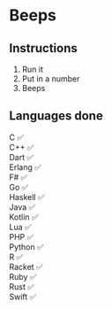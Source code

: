 # Beeps

## Instructions
1. Run it
2. Put in a number
3. Beeps

## Languages done
C &#x2705; <br>
C++ &#x2705; <br>
Dart &#x2705; <br>
Erlang &#x2705; <br>
F# &#x2705; <br>
Go &#x2705; <br>
Haskell &#x2705; <br>
Java &#x2705; <br>
Kotlin &#x2705; <br>
Lua &#x2705; <br>
PHP &#x2705; <br>
Python &#x2705; <br>
R &#x2705; <br>
Racket &#x2705; <br>
Ruby &#x2705; <br>
Rust &#x2705; <br>
Swift &#x2705; <br>
